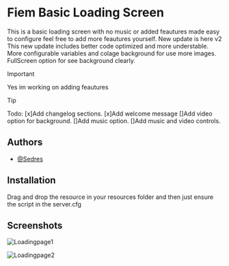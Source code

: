 
# Fiem Basic Loading Screen

This is a basic loading screen with no music or added feautures made easy to configure feel free to add more feautures yourself.
New update is here v2
This new update includes better code optimized and more understable.
More configurable variables and colage background for use more images.
FullScreen option for see background clearly.

> [!IMPORTANT]
> Yes im working on adding feautures

> [!Tip]
> Todo:
> [x]Add changelog sections.
> [x]Add welcome message
> []Add video option for background.
> []Add music option.
> []Add music and video controls.

## Authors

- [@Sedres](https://github.com/Sedres)


## Installation

Drag and drop the resource in your resources folder and then just ensure the script in the server.cfg
## Screenshots

![Loadingpage1](https://github.com/Sedres/w_loading/assets/104393203/a30dc0fb-0d17-4591-a232-26183456f01a)

![Loadingpage2](https://github.com/Sedres/w_loading/assets/104393203/b660e20d-da1c-46d8-8db9-d7da4b8c857c)
